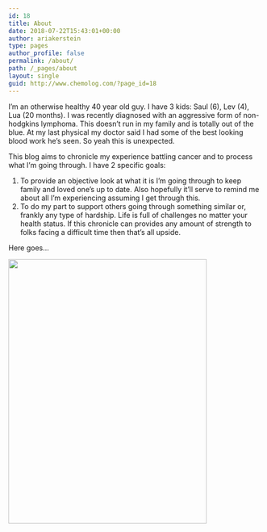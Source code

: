 ```yaml
---
id: 18
title: About
date: 2018-07-22T15:43:01+00:00
author: ariakerstein
type: pages
author_profile: false
permalink: /about/
path: /_pages/about
layout: single
guid: http://www.chemolog.com/?page_id=18
---
```



<!-- {% include subscription-form.html %} -->

I&#8217;m an otherwise healthy 40 year old guy. I have 3 kids: Saul (6), Lev (4), Lua (20 months). I was recently diagnosed with an aggressive form of non-hodgkins lymphoma. This doesn&#8217;t run in my family and is totally out of the blue. At my last physical my doctor said I had some of the best looking blood work he&#8217;s seen. So yeah this is unexpected.

This blog aims to chronicle my experience battling cancer and to process what I&#8217;m going through. I have 2 specific goals:

  1. To provide an objective look at what it is I&#8217;m going through to keep family and loved one&#8217;s up to date. Also hopefully it&#8217;ll serve to remind me about all I&#8217;m experiencing assuming I get through this.
  2. To do my part to support others going through something similar or, frankly any type of hardship. Life is full of challenges no matter your health status. If this chronicle can provides any amount of strength to folks facing a difficult time then that&#8217;s all upside.

Here goes&#8230;

<img class="aligncenter wp-image-216 " src="https://i0.wp.com/www.chemolog.com/wp-content/uploads/2018/08/IMG_3646.jpg?resize=393%2C524" alt="" width="393" height="524" srcset="https://i0.wp.com/www.chemolog.com/wp-content/uploads/2018/08/IMG_3646.jpg?resize=768%2C1024 768w, https://i0.wp.com/www.chemolog.com/wp-content/uploads/2018/08/IMG_3646.jpg?resize=225%2C300 225w, https://i0.wp.com/www.chemolog.com/wp-content/uploads/2018/08/IMG_3646.jpg?w=1478 1478w, https://i0.wp.com/www.chemolog.com/wp-content/uploads/2018/08/IMG_3646.jpg?w=2217 2217w" sizes="(max-width: 393px) 100vw, 393px" data-recalc-dims="1" />


